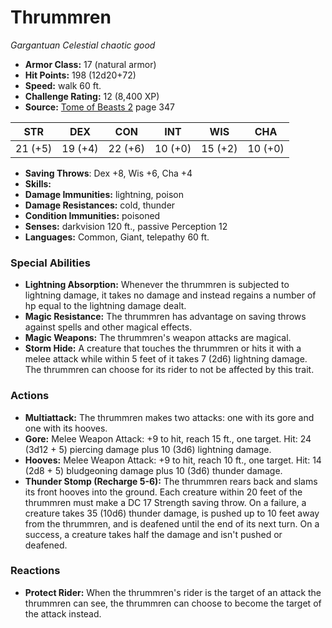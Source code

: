 # Thrummren

*Gargantuan* *Celestial* *chaotic good*

- **Armor Class:** 17 (natural armor)
- **Hit Points:** 198 (12d20+72)
- **Speed:** walk 60 ft.
- **Challenge Rating:** 12 (8,400 XP)
- **Source:** [Tome of Beasts 2](https://koboldpress.com/kpstore/product/tome-of-beasts-2-for-5th-edition) page 347

| STR | DEX | CON | INT | WIS | CHA |
| --- | --- | --- | --- | --- | --- |
| 21 (+5) | 19 (+4) | 22 (+6) | 10 (+0) | 15 (+2) | 10 (+0) |

- **Saving Throws**: Dex +8, Wis +6, Cha +4
- **Skills:** 
- **Damage Immunities:** lightning, poison
- **Damage Resistances:** cold, thunder
- **Condition Immunities:** poisoned
- **Senses:** darkvision 120 ft., passive Perception 12
- **Languages:** Common, Giant, telepathy 60 ft.

### Special Abilities

- **Lightning Absorption:** Whenever the thrummren is subjected to lightning damage, it takes no damage and instead regains a number of hp equal to the lightning damage dealt.
- **Magic Resistance:** The thrummren has advantage on saving throws against spells and other magical effects.
- **Magic Weapons:** The thrummren's weapon attacks are magical.
- **Storm Hide:** A creature that touches the thrummren or hits it with a melee attack while within 5 feet of it takes 7 (2d6) lightning damage. The thrummren can choose for its rider to not be affected by this trait.

### Actions

- **Multiattack:** The thrummren makes two attacks: one with its gore and one with its hooves.
- **Gore:** Melee Weapon Attack: +9 to hit, reach 15 ft., one target. Hit: 24 (3d12 + 5) piercing damage plus 10 (3d6) lightning damage.
- **Hooves:** Melee Weapon Attack: +9 to hit, reach 10 ft., one target. Hit: 14 (2d8 + 5) bludgeoning damage plus 10 (3d6) thunder damage.
- **Thunder Stomp (Recharge 5-6):** The thrummren rears back and slams its front hooves into the ground. Each creature within 20 feet of the thrummren must make a DC 17 Strength saving throw. On a failure, a creature takes 35 (10d6) thunder damage, is pushed up to 10 feet away from the thrummren, and is deafened until the end of its next turn. On a success, a creature takes half the damage and isn't pushed or deafened.

### Reactions

- **Protect Rider:** When the thrummren's rider is the target of an attack the thrummren can see, the thrummren can choose to become the target of the attack instead.


